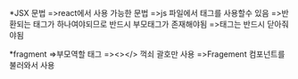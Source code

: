 \*JSX 문법
=>react에서 사용 가능한 문법
=>js 파일에서 태그를 사용할수 있음
=>반환되는 태그가 하나여야되므로 반드시 부모태그가 존재해야됨
=>태그는 반드시 닫아줘야됨

\*fragment
=>부모역할 태그
=><></> 꺽쇠 괄호만 사용
=>Fragement 컴포넌트를 불러와서 사용
